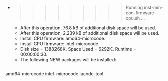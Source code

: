 * >>>>>>>>> Running inst-min-con-firmware-cpu.sh ...
  * After this operation, 76.8 kB of additional disk space will be used.
  * After this operation, 2,239 kB of additional disk space will be used.
  * Install CPU firmware: amd64-microcode.
  * Install CPU firmware: intel-microcode.
  * Disk size = 1388268K. Space Used = 6292K. Runtime = 00:00:00:30.
  * The following NEW packages will be installed:
  ```bash
amd64-microcode intel-microcode iucode-tool
  ```
